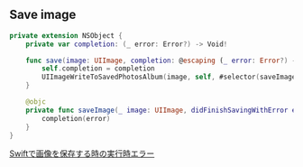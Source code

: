 ## Save image

```swift
private extension NSObject {
    private var completion: (_ error: Error?) -> Void!

    func save(image: UIImage, completion: @escaping (_ error: Error?) -> Void) {
        self.completion = completion
        UIImageWriteToSavedPhotosAlbum(image, self, #selector(saveImage(_:didFinishSavingWithError:contextInfo:)), nil)
    }

    @objc
    private func saveImage(_ image: UIImage, didFinishSavingWithError error: Error?, contextInfo: UnsafeRawPointer) {
        completion(error)
    }
}
```

[Swiftで画像を保存する時の実行時エラー](https://qiita.com/shtnkgm/items/50cc3e78948ff44c7d88)
